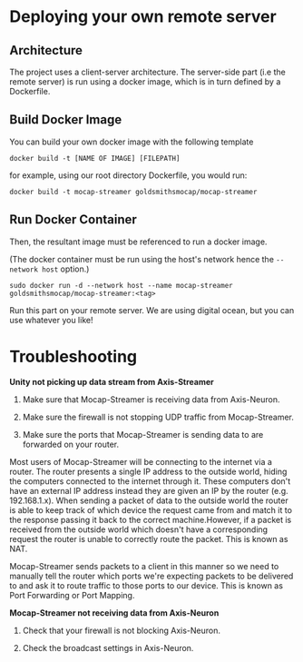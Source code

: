 # Deploying your own remote server

## Architecture

The project uses a client-server architecture. The server-side part (i.e the remote server) is run using a docker image, which is in turn defined by a Dockerfile.

## Build Docker Image

You can build your own docker image with the following template

`docker build -t [NAME OF IMAGE] [FILEPATH]`

for example, using our root directory Dockerfile, you would run:

`docker build -t mocap-streamer goldsmithsmocap/mocap-streamer`

## Run Docker Container

Then, the resultant image must be referenced to run a docker image.

(The docker container must be run using the host's network hence the `--network host` option.)

`sudo docker run -d --network host --name mocap-streamer goldsmithsmocap/mocap-streamer:<tag>`

Run this part on your remote server. We are using digital ocean, but you can use whatever you like!

# Troubleshooting

**Unity not picking up data stream from Axis-Streamer**

1. Make sure that Mocap-Streamer is receiving data from Axis-Neuron.

2. Make sure the firewall is not stopping UDP traffic from Mocap-Streamer.
   
3. Make sure the ports that Mocap-Streamer is sending data to are forwarded on your router.

Most users of Mocap-Streamer will be connecting to the internet via a router. The router presents
a single IP address to the outside world, hiding the computers connected to the internet through it.
These computers don't have an external IP address instead they are given an IP by the router (e.g. 192.168.1.x). When sending a packet of data to the outside world the router is able to keep track of which
device the request came from and match it to the response passing it back to the correct machine.However, if a packet is received from the outside world which doesn't have a corresponding request the
router is unable to correctly route the packet. This is known as NAT.

Mocap-Streamer sends packets to a client in this manner so we need to manually tell the router which
ports we're expecting packets to be delivered to and ask it to route traffic to those ports to our
device. This is known as Port Forwarding or Port Mapping.


**Mocap-Streamer not receiving data from Axis-Neuron**

1. Check that your firewall is not blocking Axis-Neuron.

2. Check the broadcast settings in Axis-Neuron. 